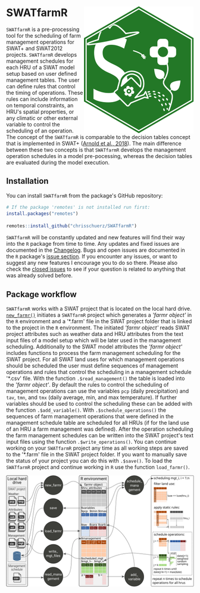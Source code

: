 # SWATfarmR <img src="man/figures/swatfarmr_hex.svg" align="right" />

`SWATfarmR` is a pre-processing tool for the scheduling of farm management operations for SWAT+ and SWAT2012 projects. `SWATfarmR` develops management schedules for each HRU of a SWAT model setup based on user defined management tables. The user can define rules that control the timing of operations. These rules can include information on temporal constraints, an HRU's spatial properties, or any climatic or other external variable to control the scheduling of an operation. The concept of the `SWATfarmR` is comparable to the decision tables concept that is implemented in SWAT+ ([Arnold et al., 2018](https://doi.org/10.3390/w10060713)). The main difference between these two concepts is that `SWATfarmR` develops the management operation schedules in a model pre-pocessing, whereas the decision tables are evaluated during the model execution. 
## Installation

You can install `SWATfarmR` from the package's GitHub repository: 

```r
# If the package 'remotes' is not installed run first:
install.packages("remotes")

remotes::install_github("chrisschuerz/SWATfarmR")
```

`SWATfarmR` will be constantly updated and new features will find their way into the `R` package from time to time. Any updates and fixed issues are documented in the [Changelog](https://chrisschuerz.github.io/SWATfamrR/news/index.html). Bugs and open issues are documented in the `R` package's [issue section](https://github.com/chrisschuerz/SWATfarmR/issues). If you encounter any issues, or want to suggest any new features I encourage you to do so there. Please also check the [closed issues](https://github.com/chrisschuerz/SWATfarmR/issues?q=is%3Aissue+is%3Aclosed) to see if your question is related to anything that was already solved before.


## Package workflow

`SWATfarmR` works with a SWAT project that is located on the local hard drive. [`new_farmr()`](https://chrisschuerz.github.io/SWATfarmR/reference/new_farmr.html) initiates a `SWATfarmR` project which generates a *'farmr object'* in the `R` environment and a '\*.farm' file in the SWAT project folder that is linked to the project in the `R` environment. The initiated *'farmr object'* reads SWAT project attributes such as weather data and HRU attributes from the text input files of a model setup which will be later used in the management scheduling. Additionally to the SWAT model attributes the *'farmr object'* includes functions to process the farm management scheduling for the SWAT project. For all SWAT land uses for which management operations should be scheduled the user must define sequences of management operations and rules that control the scheduling in a management schedule '\*.csv' file. With the function `.$read_management()` the table is loaded into the  *'farmr object'*. By default the rules to control the scheduling of management operations can use the variables `pcp` (daily precipitation) and `tav`, `tmn`, and `tmx` (daily average, min, and max temperature). If further variables should be used to control the scheduling these can be added with the function `.$add_variable()`.  With `.$schedule_operations()` the sequences of farm management operations that were defined in the management schedule table are scheduled for all HRUs (if for the land use of an HRU a farm management was defined). After the operation scheduling the farm management schedules can be written into the SWAT project's text input files using the function `.$write_operations()`. You can continue working on your `SWATfarmR` project any time as all working steps are saved to the '\*.farm' file in the SWAT project folder. If you want to manually save the status of your project you can do this with `.$save()`. To load the `SWATfarmR` project and continue working in `R` use the function `load_farmr()`.

![](man/figures/farmr_workflow.svg)
